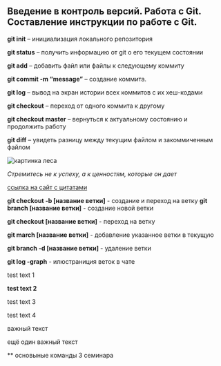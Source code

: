 ## Введение в контроль версий. Работа с Git. Составление инструкции по работе с Git.

**git init** – инициализация локального репозитория

**git status** – получить информацию от git о его текущем состоянии

**git add** – добавить файл или файлы к следующему коммиту

**git commit -m “message”** – создание коммита.

**git log** – вывод на экран истории всех коммитов с их хеш-кодами

**git checkout** – переход от одного коммита к другому

**git checkout master** – вернуться к актуальному состоянию и продолжить работу

**git diff** – увидеть разницу между текущим файлом и закоммиченным файлом

![картинка леса](https://upload.wikimedia.org/wikipedia/commons/4/4c/A_deciduous_beech_forest_in_Slovenia.jpg)

*Стремитесь не к успеху, а к ценностям, которые он дает*

[cсылка на сайт с цитатами](https://www.forbes.ru/forbeslife/dosug/262327-na-vse-vremena-100-vdokhnovlyayushchikh-tsitat)


**git checkout -b [название ветки]** - создание и переход на ветку
**git branch [название ветки]** - создание новой ветки

**git checkout [название ветки]** - переход на ветку

**git march [название ветки]** - добавление указанное ветки в текущую

**git branch -d [название ветки]** - удаление ветки

**git log -graph** - илюстраниция веток в чате

test text 1 

**test text 2**

test text 3

test text 4

важный текст

ещё один важный текст


** основыные команды 3 семинара